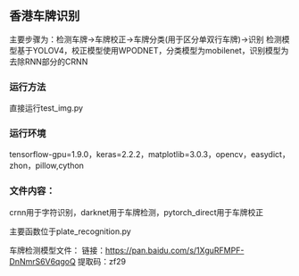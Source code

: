 ## 香港车牌识别
主要步骤为：检测车牌->车牌校正->车牌分类(用于区分单双行车牌)->识别
检测模型基于YOLOV4，校正模型使用WPODNET，分类模型为mobilenet，识别模型为去除RNN部分的CRNN
### 运行方法
直接运行test_img.py

### 运行环境
tensorflow-gpu=1.9.0，keras=2.2.2，matplotlib=3.0.3，opencv，easydict，zhon，pillow,cython

### 文件内容：
crnn用于字符识别，darknet用于车牌检测，pytorch_direct用于车牌校正

主要函数位于plate_recognition.py

车牌检测模型文件：
链接：https://pan.baidu.com/s/1XguRFMPF-DnNmrS6V6qgoQ 
提取码：zf29 
